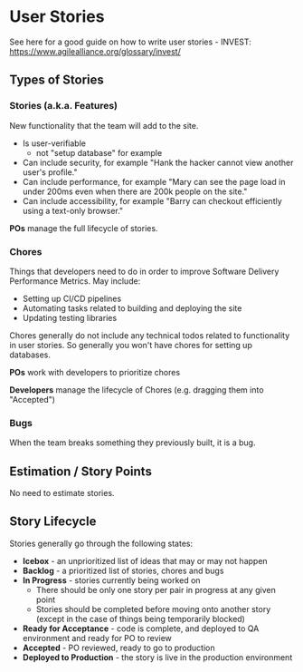 # User Stories

See here for a good guide on how to write user stories - INVEST: https://www.agilealliance.org/glossary/invest/

## Types of Stories

### Stories (a.k.a. Features)

New functionality that the team will add to the site.

- Is user-verifiable
  - not "setup database" for example
- Can include security, for example "Hank the hacker cannot view another user's profile."
- Can include performance, for example "Mary can see the page load in under 200ms even when there are 200k people on the site."
- Can include accessibility, for example "Barry can checkout efficiently using a text-only browser."

**POs** manage the full lifecycle of stories.

### Chores

Things that developers need to do in order to improve Software Delivery Performance Metrics. May include:

- Setting up CI/CD pipelines
- Automating tasks related to building and deploying the site
- Updating testing libraries

Chores generally do not include any technical todos related to functionality in user stories. So generally you won't have chores for setting up databases.

**POs** work with developers to prioritize chores

**Developers** manage the lifecycle of Chores (e.g. dragging them into "Accepted")

### Bugs

When the team breaks something they previously built, it is a bug.

## Estimation / Story Points

No need to estimate stories.

## Story Lifecycle

Stories generally go through the following states:

- **Icebox** - an unprioritized list of ideas that may or may not happen
- **Backlog** - a prioritized list of stories, chores and bugs
- **In Progress** - stories currently being worked on
  - There should be only one story per pair in progress at any given point
  - Stories should be completed before moving onto another story (except in the case of things being temporarily blocked)
- **Ready for Acceptance** - code is complete, and deployed to QA environment and ready for PO to review
- **Accepted** - PO reviewed, ready to go to production
- **Deployed to Production** - the story is live in the production environment
